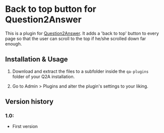 
Back to top button for Question2Answer
=================================================

This is a plugin for [Question2Answer](http://www.question2answer.org). It adds a 'back to top' button to every page so that the user can scroll to the top if he/she scrolled down far enough.


Installation & Usage
-------------------------------------------------

1. Download and extract the files to a subfolder inside the `qa-plugins` folder of your Q2A installation.

2. Go to Admin > Plugins and alter the plugin's settings to your liking.


Version history
-------------------------------------------------

### 1.0:

- First version
